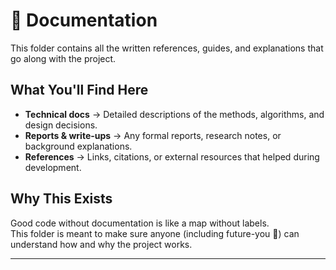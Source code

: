 # 📖 Documentation

This folder contains all the written references, guides, and explanations that go along with the project.

## What You'll Find Here
- **Technical docs** → Detailed descriptions of the methods, algorithms, and design decisions.  
- **Reports & write-ups** → Any formal reports, research notes, or background explanations.  
- **References** → Links, citations, or external resources that helped during development.  

## Why This Exists
Good code without documentation is like a map without labels.  
This folder is meant to make sure anyone (including future-you 👀) can understand how and why the project works.

---
